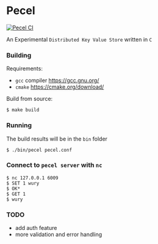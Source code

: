 # Pecel

[![Pecel CI](https://github.com/wuriyanto48/pecel/actions/workflows/ci.yml/badge.svg)](https://github.com/wuriyanto48/pecel/actions/workflows/ci.yml)

An Experimental `Distributed Key Value Store` written in `C`

### Building

Requirements:

- `gcc` compiler https://gcc.gnu.org/
- `cmake` https://cmake.org/download/

Build from source:

```shell
$ make build
```

### Running

The build results will be in the `bin` folder
```shell
$ ./bin/pecel pecel.conf 
```

### Connect to `pecel server` with `nc`

```shell
$ nc 127.0.0.1 6009
$ SET 1 wury
$ OK*
$ GET 1
$ wury
```

### TODO
- add auth feature
- more validation and error handling